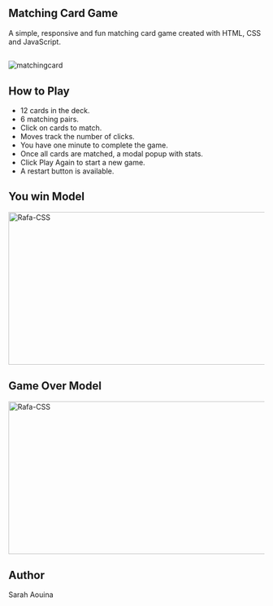 <h2>Matching Card Game </h2>
A simple, responsive and fun matching card game created with HTML, CSS and JavaScript.

 ##

![matchingcard](https://user-images.githubusercontent.com/58111836/154127166-41a0337c-1f98-4de5-ad9e-c396e7f41715.gif)

<h2>How to Play </h2>
<ul>
  <li>12 cards in the deck.</li>
  <li>6 matching pairs.</li>
  <li>Click on cards to match.</li>
  <li>Moves track the number of clicks.</li>
  <li>You have one minute to complete the game.</li>
  <li>Once all cards are matched, a modal popup with stats.</li>
  <li>Click Play Again to start a new game.</li>
  <li>A restart button is available.</li>
</ul>
<h2>You win Model</h2>
<img align="center" alt="Rafa-CSS" height="300" width="600" src="https://user-images.githubusercontent.com/58111836/154130826-c699cf34-806a-4409-a913-f51f37f36bd8.PNG">
<h2>Game Over Model</h2>
<img align="center" alt="Rafa-CSS" height="300" width="600" src="https://user-images.githubusercontent.com/58111836/154131241-cd5a64cf-f5b0-4ba6-abbf-d06478d1d7ba.PNG">


<h2>Author</h2>
Sarah Aouina


